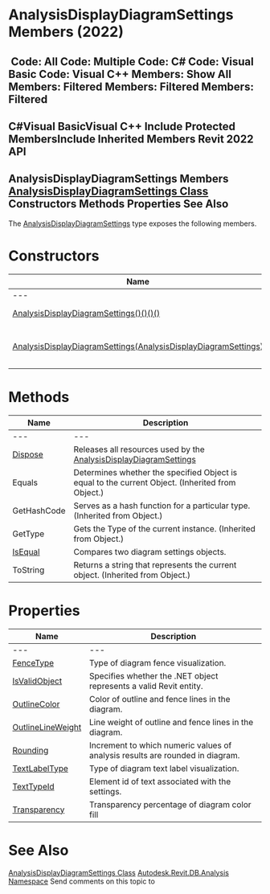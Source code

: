 # AnalysisDisplayDiagramSettings Members (2022)

﻿
 Code: All Code: Multiple Code: C# Code: Visual Basic Code: Visual C++  Members: Show All Members: Filtered Members: Filtered Members: Filtered   
---  
C#Visual BasicVisual C++
Include Protected MembersInclude Inherited Members
Revit 2022 API  
---  
AnalysisDisplayDiagramSettings Members  
[AnalysisDisplayDiagramSettings Class](57e0c5ff-555c-7345-ac24-3592207a4d70.md "AnalysisDisplayDiagramSettings Class") Constructors Methods Properties See Also  
---  
The [AnalysisDisplayDiagramSettings](57e0c5ff-555c-7345-ac24-3592207a4d70.md "AnalysisDisplayDiagramSettings Class") type exposes the following members.
# Constructors
| Name | Description |
| --- | --- |
| --- | --- | --- |
| [AnalysisDisplayDiagramSettings()()()()](b252ae90-93a4-aa22-38da-ea1c24f38fc2.md "AnalysisDisplayDiagramSettings Constructor") | Constructs a default instance of diagram settings. |
| [AnalysisDisplayDiagramSettings(AnalysisDisplayDiagramSettings)](73e92b11-d12b-4806-cba4-493e2af7cb84.md "AnalysisDisplayDiagramSettings Constructor \(AnalysisDisplayDiagramSettings\)") | Constructs a new copy of the input AnalysisDisplayDiagramSettings object. |

# Methods
| Name | Description |
| --- | --- |
| --- | --- | --- |
| [Dispose](9b1280cb-0159-8637-8204-7e60f6c56b2e.md "Dispose Method") | Releases all resources used by the [AnalysisDisplayDiagramSettings](57e0c5ff-555c-7345-ac24-3592207a4d70.md "AnalysisDisplayDiagramSettings Class") |
| Equals | Determines whether the specified Object is equal to the current Object. (Inherited from Object.) |
| GetHashCode | Serves as a hash function for a particular type.  (Inherited from Object.) |
| GetType | Gets the Type of the current instance. (Inherited from Object.) |
| [IsEqual](3aafe2e6-d765-acea-971a-70b5a21fcd47.md "IsEqual Method") | Compares two diagram settings objects. |
| ToString | Returns a string that represents the current object. (Inherited from Object.) |

# Properties
| Name | Description |
| --- | --- |
| --- | --- | --- |
| [FenceType](61563e0a-b479-729c-95c9-a7cc387884d0.md "FenceType Property") | Type of diagram fence visualization. |
| [IsValidObject](3c856db3-000f-0701-2c98-0166f725c53f.md "IsValidObject Property") | Specifies whether the .NET object represents a valid Revit entity. |
| [OutlineColor](d4a4b1af-8bea-8573-8113-1a5a85cf0a26.md "OutlineColor Property") | Color of outline and fence lines in the diagram. |
| [OutlineLineWeight](da2ddbee-e3c2-ed8e-2f09-9290d08b19a6.md "OutlineLineWeight Property") | Line weight of outline and fence lines in the diagram. |
| [Rounding](2f5d4eb9-6eb3-0aa6-3baf-9d50d2edb03b.md "Rounding Property") | Increment to which numeric values of analysis results are rounded in diagram. |
| [TextLabelType](f7968a9e-6a5c-c190-6136-8a434df474e5.md "TextLabelType Property") | Type of diagram text label visualization. |
| [TextTypeId](579f8e27-2830-55ea-93d7-14598f234b9f.md "TextTypeId Property") | Element id of text associated with the settings. |
| [Transparency](417445e0-0fb3-3a01-3332-657f66d4cb27.md "Transparency Property") | Transparency percentage of diagram color fill |

# See Also
[AnalysisDisplayDiagramSettings Class](57e0c5ff-555c-7345-ac24-3592207a4d70.md "AnalysisDisplayDiagramSettings Class")
[Autodesk.Revit.DB.Analysis Namespace](958e2e12-587d-f188-5d7b-f13d7dbfdf48.md "Autodesk.Revit.DB.Analysis Namespace")
Send comments on this topic to 